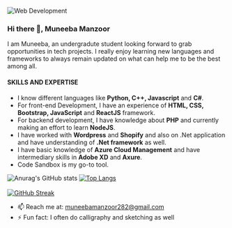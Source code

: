![Web Development](https://media.licdn.com/dms/image/D4D16AQFm59l3Oo2aIA/profile-displaybackgroundimage-shrink_350_1400/0/1681970316722?e=1687392000&v=beta&t=70NfnLP8ssvO6kn2tFVNhr9aLbYnp_JJ3I6XE2paL3w)

### Hi there 👋, Muneeba Manzoor
I am Muneeba, an undergradute student looking forward to grab opportunities in tech projects. I really enjoy learning new languages and frameworks to always remain updated on what can help me to be the best among all. 

#### SKILLS AND EXPERTISE

- I know different languages like **Python, C++, Javascript** and **C#**. 
- For front-end Development, I have an experience of **HTML, CSS, Bootstrap, JavaScript** and **ReactJS** framework.
- For backend development, I have knowledge about **PHP** and currently making an effort to learn **NodeJS**.
- I have worked with **Wordpress** and **Shopify** and also on .Net application and have understanding of **.Net framework** as well.
- I have basic knowledge of **Azure Cloud Management** and have intermediary skills in **Adobe XD** and **Axure**.
- Code Sandbox is my go-to tool.

<!-- [![Anurag's GitHub stats](https://github-readme-stats.vercel.app/api?username=muneebamanzoor)](https://github.com/anuraghazra/github-readme-stats) -->
![Anurag's GitHub stats](https://github-readme-stats.vercel.app/api?username=muneebamanzoor&show_icons=true&theme=synthwave)
[![Top Langs](https://github-readme-stats.vercel.app/api/top-langs/?username=muneebamanzoor&hide=hack&layout=compact&theme=synthwave)](https://github.com/anuraghazra/github-readme-stats)
<br></br>
[![GitHub Streak](https://streak-stats.demolab.com/?user=muneebamanzoor&theme=synthwave)](https://git.io/streak-stats)


- 📫 Reach me at: muneebamanzoor282@gmail.com 
- ⚡ Fun fact: I often do calligraphy and sketching as well 
<br></br>
<div align='center' href="https://gpvc.arturio.dev/muneebamanzoor"></div>



<!--
**muneebamanzoor/MuneebaManzoor** is a ✨ _special_ ✨ repository because its `README.md` (this file) appears on your GitHub profile.

Here are some ideas to get you started:

- 🔭 I’m currently working on ...
- 🌱 I’m currently learning ...
- 👯 I’m looking to collaborate on ...
- 🤔 I’m looking for help with ...
- 💬 Ask me about ...
- 📫 How to reach me: ...
- 😄 Pronouns: ...
- ⚡ Fun fact: ...
-->
